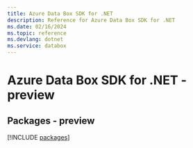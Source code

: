 ```yaml
---
title: Azure Data Box SDK for .NET
description: Reference for Azure Data Box SDK for .NET
ms.date: 02/16/2024
ms.topic: reference
ms.devlang: dotnet
ms.service: databox
---
```

# Azure Data Box SDK for .NET - preview
## Packages - preview
[!INCLUDE [packages](data-box-index.md)]